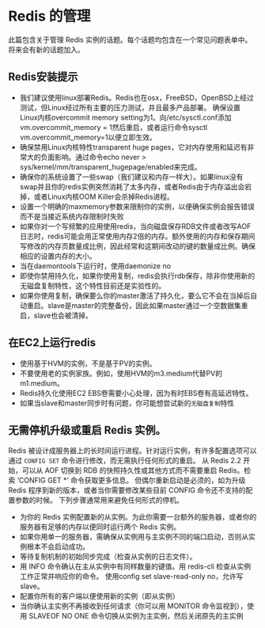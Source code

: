 #   Redis 的管理

此篇包含关于管理 Redis 实例的话题。每个话题均包含在一个常见问题表单中。将来会有新的话题加入。

##  Redis安装提示

-   我们建议使用linux部署Redis。Redis也在osx，FreeBSD，OpenBSD上经过测试，但Linux经过所有主要的压力测试，并且最多产品部署。 确保设置Linux内核overcommit memory setting为1。向/etc/sysctl.conf添加vm.overcommit_memory = 1然后重启，或者运行命令sysctl vm.overcommit_memory=1以便立即生效。
-   确保禁用Linux内核特性transparent huge pages，它对内存使用和延迟有非常大的负面影响。通过命令echo never > sys/kernel/mm/transparent_hugepage/enabled来完成。
-   确保你的系统设置了一些swap（我们建议和内存一样大）。如果linux没有swap并且你的redis实例突然消耗了太多内存，或者Redis由于内存溢出会宕掉，或者Linux内核OOM Killer会杀掉Redis进程。
-   设置一个明确的maxmemory参数来限制你的实例，以便确保实例会报告错误而不是当接近系统内存限制时失败
-   如果你对一个写频繁的应用使用redis，当向磁盘保存RDB文件或者改写AOF日志时，redis可能会用正常使用内存2倍的内存。额外使用的内存和保存期间写修改的内存页数量成比例，因此经常和这期间改动的键的数量成比例。确保相应的设置内存的大小。
-   当在daemontools下运行时，使用daemonize no
-   即使你禁用持久化，如果你使用复制，redis会执行rdb保存，除非你使用新的无磁盘复制特性，这个特性目前还是实验性的。
-   如果你使用复制，确保要么你的master激活了持久化，要么它不会在当掉后自动重启。slave是master的完整备份，因此如果master通过一个空数据集重启，slave也会被清掉。

##  在EC2上运行redis
-   使用基于HVM的实例，不是基于PV的实例。
-   不要使用老的实例家族。例如，使用HVM的m3.medium代替PV的m1.medium。
-   Redis持久化使用EC2 EBS卷需要小心处理，因为有时EBS卷有高延迟特性。
-   如果当slave和master同步时有问题，你可能想尝试新的`无磁盘复制`特性

##  无需停机升级或重启 Redis 实例。
Redis 被设计成服务器上的长时间运行进程。针对运行实例，有许多配置选项可以通过 `CONFIG SET` 命令进行修改，而无需执行任何形式的重启。 从 Redis 2.2 开始，可以从 AOF 切换到 RDB 的快照持久性或其他方式而不需要重启 Redis。检索 ‘CONFIG GET *’ 命令获取更多信息。 但偶尔重新启动是必须的，如为升级 Redis 程序到新的版本，或者当你需要修改某些目前 CONFIG 命令还不支持的配置参数的时候。 下列步骤通常用来避免任何形式的停机。
-   为你的 Redis 实例配置新的从实例。为此你需要一台额外的服务器，或者你的服务器有足够的内存以便同时运行两个 Redis 实例。
-   如果你用单一的服务器，需确保从实例用与主实例不同的端口启动，否则从实例根本不会启动成功。
-   等待复制机制的初始同步完成（检查从实例的日志文件）。
-   用 INFO 命令确认在主从实例中有同样数量的键值。用 redis-cli 检查从实例工作正常并响应你的命令。 使用config set slave-read-only no，允许写slave。
-   配置你所有的客户端以便使用新的实例（即从实例）
-   当你确认主实例不再接收到任何请求（你可以用 MONITOR 命令监视到），使用 SLAVEOF NO ONE 命令切换从实例为主实例，然后关闭原先的主实例